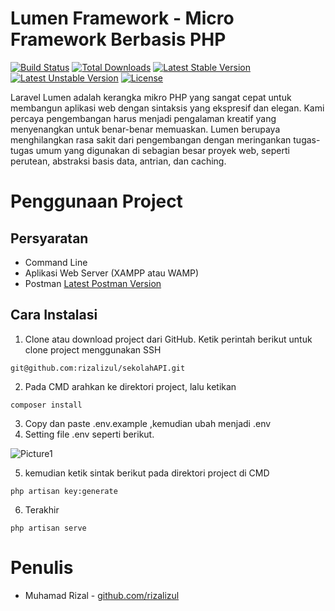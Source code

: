# Lumen Framework - Micro Framework Berbasis PHP

[![Build Status](https://travis-ci.org/laravel/lumen-framework.svg)](https://travis-ci.org/laravel/lumen-framework)
[![Total Downloads](https://poser.pugx.org/laravel/lumen-framework/d/total.svg)](https://packagist.org/packages/laravel/lumen-framework)
[![Latest Stable Version](https://poser.pugx.org/laravel/lumen-framework/v/stable.svg)](https://packagist.org/packages/laravel/lumen-framework)
[![Latest Unstable Version](https://poser.pugx.org/laravel/lumen-framework/v/unstable.svg)](https://packagist.org/packages/laravel/lumen-framework)
[![License](https://poser.pugx.org/laravel/lumen-framework/license.svg)](https://packagist.org/packages/laravel/lumen-framework)

Laravel Lumen adalah kerangka mikro PHP yang sangat cepat untuk membangun aplikasi web dengan sintaksis yang ekspresif dan elegan. Kami percaya pengembangan harus menjadi pengalaman kreatif yang menyenangkan untuk benar-benar memuaskan. Lumen berupaya menghilangkan rasa sakit dari pengembangan dengan meringankan tugas-tugas umum yang digunakan di sebagian besar proyek web, seperti perutean, abstraksi basis data, antrian, dan caching.

# Penggunaan Project

## Persyaratan
- Command Line
- Aplikasi Web Server (XAMPP atau WAMP)
- Postman [Latest Postman Version](https://www.getpostman.com/downloads)

## Cara Instalasi
1. Clone atau download project dari GitHub. Ketik perintah berikut untuk clone project menggunakan SSH
```
git@github.com:rizalizul/sekolahAPI.git
```
2. Pada CMD arahkan ke direktori project, lalu ketikan
```
composer install
```
3. Copy dan paste .env.example ,kemudian ubah menjadi .env
4. Setting file .env seperti berikut.

![Picture1](https://user-images.githubusercontent.com/47273785/54752511-fb406580-4c10-11e9-8633-3b2d1ac98703.png)

5. kemudian ketik sintak berikut pada direktori project di CMD
```
php artisan key:generate
```
6. Terakhir
```
php artisan serve
```

# Penulis
- Muhamad Rizal - [github.com/rizalizul](https://github.com/rizalizul)
